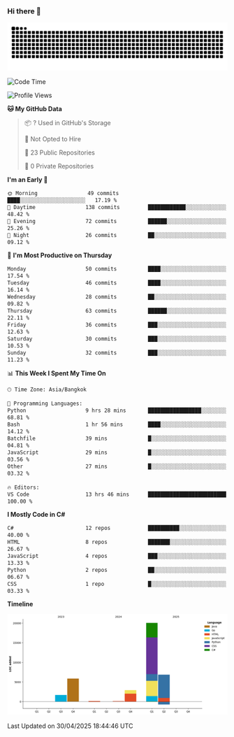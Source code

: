 ### Hi there 👋

<!--
**kevlog/kevlog** is a ✨ _special_ ✨ repository because its `README.md` (this file) appears on your GitHub profile.

Here are some ideas to get you started:

- 🔭 I’m currently working on ...
- 🌱 I’m currently learning ...
- 👯 I’m looking to collaborate on ...
- 🤔 I’m looking for help with ...
- 💬 Ask me about ...
- 📫 How to reach me: ...
- 😄 Pronouns: ...
- ⚡ Fun fact: ...
-->

<picture>
  <source media="(prefers-color-scheme: dark)" srcset="https://raw.githubusercontent.com/kevlog/kevlog/output/github-contribution-grid-snake-dark.svg">
  <source media="(prefers-color-scheme: light)" srcset="https://raw.githubusercontent.com/kevlog/kevlog/output/github-contribution-grid-snake.svg">
  <img alt="github contribution grid snake animation" src="https://raw.githubusercontent.com/kevlog/kevlog/output/github-contribution-grid-snake-dark.svg">
</picture>

<!--START_SECTION:waka-->
![Code Time](http://img.shields.io/badge/Code%20Time-381%20hrs%2041%20mins-blue)

![Profile Views](http://img.shields.io/badge/Profile%20Views-43-blue)

**🐱 My GitHub Data** 

> 📦 ? Used in GitHub's Storage 
 > 
> 🚫 Not Opted to Hire
 > 
> 📜 23 Public Repositories 
 > 
> 🔑 0 Private Repositories 
 > 
**I'm an Early 🐤** 

```text
🌞 Morning                49 commits          ████░░░░░░░░░░░░░░░░░░░░░   17.19 % 
🌆 Daytime                138 commits         ████████████░░░░░░░░░░░░░   48.42 % 
🌃 Evening                72 commits          ██████░░░░░░░░░░░░░░░░░░░   25.26 % 
🌙 Night                  26 commits          ██░░░░░░░░░░░░░░░░░░░░░░░   09.12 % 
```
📅 **I'm Most Productive on Thursday** 

```text
Monday                   50 commits          ████░░░░░░░░░░░░░░░░░░░░░   17.54 % 
Tuesday                  46 commits          ████░░░░░░░░░░░░░░░░░░░░░   16.14 % 
Wednesday                28 commits          ██░░░░░░░░░░░░░░░░░░░░░░░   09.82 % 
Thursday                 63 commits          ██████░░░░░░░░░░░░░░░░░░░   22.11 % 
Friday                   36 commits          ███░░░░░░░░░░░░░░░░░░░░░░   12.63 % 
Saturday                 30 commits          ███░░░░░░░░░░░░░░░░░░░░░░   10.53 % 
Sunday                   32 commits          ███░░░░░░░░░░░░░░░░░░░░░░   11.23 % 
```


📊 **This Week I Spent My Time On** 

```text
🕑︎ Time Zone: Asia/Bangkok

💬 Programming Languages: 
Python                   9 hrs 28 mins       █████████████████░░░░░░░░   68.81 % 
Bash                     1 hr 56 mins        ████░░░░░░░░░░░░░░░░░░░░░   14.12 % 
Batchfile                39 mins             █░░░░░░░░░░░░░░░░░░░░░░░░   04.81 % 
JavaScript               29 mins             █░░░░░░░░░░░░░░░░░░░░░░░░   03.56 % 
Other                    27 mins             █░░░░░░░░░░░░░░░░░░░░░░░░   03.32 % 

🔥 Editors: 
VS Code                  13 hrs 46 mins      █████████████████████████   100.00 % 
```

**I Mostly Code in C#** 

```text
C#                       12 repos            ██████████░░░░░░░░░░░░░░░   40.00 % 
HTML                     8 repos             ███████░░░░░░░░░░░░░░░░░░   26.67 % 
JavaScript               4 repos             ███░░░░░░░░░░░░░░░░░░░░░░   13.33 % 
Python                   2 repos             ██░░░░░░░░░░░░░░░░░░░░░░░   06.67 % 
CSS                      1 repo              █░░░░░░░░░░░░░░░░░░░░░░░░   03.33 % 
```



**Timeline**

![Lines of Code chart](https://raw.githubusercontent.com/kevlog/kevlog/main/assets/bar_graph.png)


 Last Updated on 30/04/2025 18:44:46 UTC
<!--END_SECTION:waka-->
